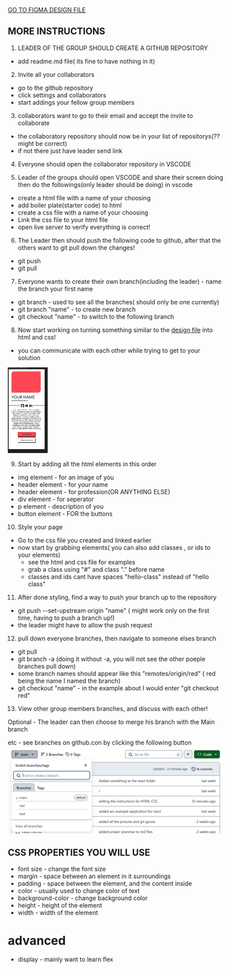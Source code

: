 


[GO TO FIGMA DESIGN FILE](https://www.figma.com/file/AkcjecDdlGFnA28GoPkuov/html-css-test?type=design&node-id=0%3A1&mode=design&t=FLcNW1dnXy8vKfhu-1)

## MORE INSTRUCTIONS
1. LEADER OF THE GROUP SHOULD CREATE A GITHUB REPOSITORY
 - add readme.md file( its fine to have nothing in it)
 
2. Invite all your collaborators
 - go to the github repository
 - click settings and collaborators
 - start addings your fellow group members

3. collaborators want to go to their email and accept the invite to collaborate
  - the collaboratory repository should now be in your list of repositorys(?? might be correct)
  - if not there just have leader send link 

4. Everyone should open the collaborator repository in VSCODE

5. Leader of the groups should open VSCODE and share their screen doing then do the followings(only leader should be doing) in vscode
 - create a html file with a name of your choosing
 - add boiler plate(starter code) to html
 - create a css file with a name of your choosing
 - Link the css file to your html file
 - open live server to verify everything is correct!

6. The Leader then should push the following code to github, after that the others want to git pull down the changes!
 - git push
 - git pull

7. Everyone wants to create their own branch(including the leader) - name the branch your first name
 - git branch - used to see all the branches( should only be one currently)
 - git branch "name" - to create new branch
 - git checkout "name" - to switch to the following branch

8. Now start working on turning something similar to the [design file](https://www.figma.com/file/AkcjecDdlGFnA28GoPkuov/html-css-test?type=design&node-id=0%3A1&mode=design&t=FLcNW1dnXy8vKfhu-1) into html and css!
 - you can communicate with each other while trying to get to your solution
<img src="design-file.png" alt="design file" style="height:200px;">



9. Start by adding all the html elements in this order
 - img element - for an image of you
 - header element - for your name
 - header element - for profession(OR ANYTHING ELSE)
 - div element - for seperator
 - p element - description of you
 - button element - FOR the buttons

10. Style your page
 - Go to the css file you created and linked earlier
 - now start by grabbing elements( you can also add classes , or ids to your elements)
   - see the html and css file for examples
   - grab a class using "#" and class "." before name
   - classes and ids cant have spaces "hello-class" instead of "hello class"

11. After done styling, find a way to push your branch up to the repository
 -  git push --set-upstream origin "name" ( might work only on the first time, having to push a branch up!)
 - the leader might have to allow the push request

12. pull down everyone branches, then navigate to someone elses branch
 -  git pull
 -  git branch -a (doing it without -a, you will not see the other poeple branches pull down)
  - some branch names should appear like this "remotes/origin/red" ( red being the name I named the branch)
 - git checkout "name" - in the example about I would enter "git checkout red"

13. View other group members branches, and discuss with each other!


Optional - 
The leader can then choose to merge his branch with the Main branch

etc - see branches on github.con by clicking the following button
![click the following](choose-branch-git.png)


## CSS PROPERTIES YOU WILL USE
- font size - change the font size
- margin - space between an element in it surroundings
- padding - space between the element, and the content inside
- color - usually used to change color of text
- background-color - change background color
- height - height of the element
- width - width of the element

# advanced
- display -  mainly want to learn flex
